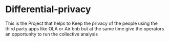 # Differential-privacy
This is the Project that helps to Keep the privacy of the people using the third party apps like OLA or Air bnb but at the same time give the operators an opportunity to run the collective analysis
